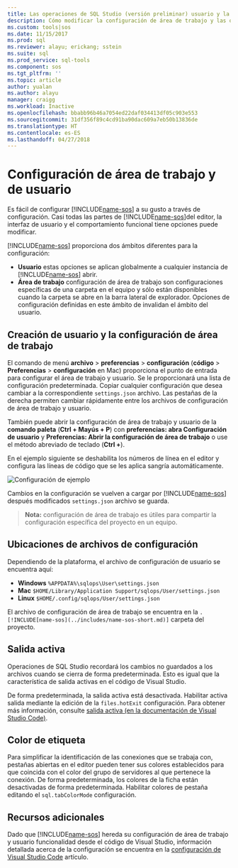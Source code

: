 ```yaml
---
title: Las operaciones de SQL Studio (versión preliminar) usuario y la configuración de área de trabajo | Documentos de Microsoft
description: Cómo modificar la configuración de área de trabajo y las operaciones de SQL Studio usuario (vista previa).
ms.custom: tools|sos
ms.date: 11/15/2017
ms.prod: sql
ms.reviewer: alayu; erickang; sstein
ms.suite: sql
ms.prod_service: sql-tools
ms.component: sos
ms.tgt_pltfrm: ''
ms.topic: article
author: yualan
ms.author: alayu
manager: craigg
ms.workload: Inactive
ms.openlocfilehash: bbabb96b46a7054ed22daf034413df05c903e553
ms.sourcegitcommit: 31df356f89c4cd91ba90dac609a7eb50b13836de
ms.translationtype: HT
ms.contentlocale: es-ES
ms.lasthandoff: 04/27/2018
---
```

# <a name="user-and-workspace-settings"></a>Configuración de área de trabajo y de usuario

Es fácil de configurar [!INCLUDE[name-sos](../includes/name-sos-short.md)] a su gusto a través de configuración. Casi todas las partes de [!INCLUDE[name-sos](../includes/name-sos-short.md)]del editor, la interfaz de usuario y el comportamiento funcional tiene opciones puede modificar.

[!INCLUDE[name-sos](../includes/name-sos-short.md)] proporciona dos ámbitos diferentes para la configuración:

* **Usuario** estas opciones se aplican globalmente a cualquier instancia de [!INCLUDE[name-sos](../includes/name-sos-short.md)] abrir.
* **Área de trabajo** configuración de área de trabajo son configuraciones específicas de una carpeta en el equipo y sólo están disponibles cuando la carpeta se abre en la barra lateral de explorador. Opciones de configuración definidas en este ámbito de invalidan el ámbito del usuario.

## <a name="creating-user-and-workspace-settings"></a>Creación de usuario y la configuración de área de trabajo

El comando de menú **archivo** > **preferencias** > **configuración** (**código**  >  **Preferencias** > **configuración** en Mac) proporciona el punto de entrada para configurar el área de trabajo y usuario. Se le proporcionará una lista de configuración predeterminada. Copiar cualquier configuración que desea cambiar a la correspondiente `settings.json` archivo. Las pestañas de la derecha permiten cambiar rápidamente entre los archivos de configuración de área de trabajo y usuario.

También puede abrir la configuración de área de trabajo y usuario de la **comando paleta** (**Ctrl + Mayús + P**) con **preferencias: abra Configuración de usuario** y  **Preferencias: Abrir la configuración de área de trabajo** o use el método abreviado de teclado (**Ctrl +**).

En el ejemplo siguiente se deshabilita los números de línea en el editor y configura las líneas de código que se les aplica sangría automáticamente.

![Configuración de ejemplo](media/settings/sample-settings.png)

Cambios en la configuración se vuelven a cargar por [!INCLUDE[name-sos](../includes/name-sos-short.md)] después modificados `settings.json` archivo se guarda.

>**Nota:** configuración de área de trabajo es útiles para compartir la configuración específica del proyecto en un equipo.

## <a name="settings-file-locations"></a>Ubicaciones de archivos de configuración

Dependiendo de la plataforma, el archivo de configuración de usuario se encuentra aquí:

* **Windows** `%APPDATA%\sqlops\User\settings.json`
* **Mac** `$HOME/Library/Application Support/sqlops/User/settings.json`
* **Linux** `$HOME/.config/sqlops/User/settings.json`

El archivo de configuración de área de trabajo se encuentra en la `.[!INCLUDE[name-sos](../includes/name-sos-short.md)]` carpeta del proyecto.

## <a name="hot-exit"></a>Salida activa

Operaciones de SQL Studio recordará los cambios no guardados a los archivos cuando se cierra de forma predeterminada. Esto es igual que la característica de salida activas en el código de Visual Studio.

De forma predeterminada, la salida activa está desactivada. Habilitar activa salida mediante la edición de la `files.hotExit` configuración. Para obtener más información, consulte [salida activa (en la documentación de Visual Studio Code)](https://code.visualstudio.com/docs/editor/codebasics#_hot-exit).


## <a name="tab-color"></a>Color de etiqueta

Para simplificar la identificación de las conexiones que se trabaja con, pestañas abiertas en el editor pueden tener sus colores establecidos para que coincida con el color del grupo de servidores al que pertenece la conexión. De forma predeterminada, los colores de la ficha están desactivadas de forma predeterminada. Habilitar colores de pestaña editando el `sql.tabColorMode` configuración.

## <a name="additional-resources"></a>Recursos adicionales

Dado que [!INCLUDE[name-sos](../includes/name-sos-short.md)] hereda su configuración de área de trabajo y usuario funcionalidad desde el código de Visual Studio, información detallada acerca de la configuración se encuentra en la [configuración de Visual Studio Code](https://code.visualstudio.com/docs/getstarted/settings) artículo.
